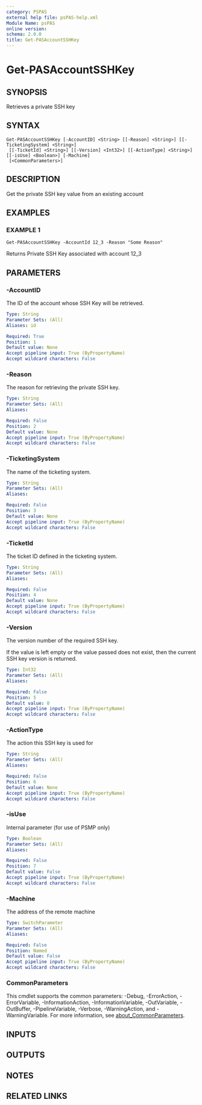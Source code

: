 ```yaml
---
category: PSPAS
external help file: psPAS-help.xml
Module Name: psPAS
online version:
schema: 2.0.0
title: Get-PASAccountSSHKey
---
```


# Get-PASAccountSSHKey

## SYNOPSIS
Retrieves a private SSH key

## SYNTAX

```
Get-PASAccountSSHKey [-AccountID] <String> [[-Reason] <String>] [[-TicketingSystem] <String>]
 [[-TicketId] <String>] [[-Version] <Int32>] [[-ActionType] <String>] [[-isUse] <Boolean>] [-Machine]
 [<CommonParameters>]
```

## DESCRIPTION
Get the private SSH key value from an existing account

## EXAMPLES

### EXAMPLE 1
```
Get-PASAccountSSHKey -AccountId 12_3 -Reason "Some Reason"
```

Returns Private SSH Key associated with account 12_3

## PARAMETERS

### -AccountID
The ID of the account whose SSH Key will be retrieved.

```yaml
Type: String
Parameter Sets: (All)
Aliases: id

Required: True
Position: 1
Default value: None
Accept pipeline input: True (ByPropertyName)
Accept wildcard characters: False
```

### -Reason
The reason for retrieving the private SSH key.

```yaml
Type: String
Parameter Sets: (All)
Aliases:

Required: False
Position: 2
Default value: None
Accept pipeline input: True (ByPropertyName)
Accept wildcard characters: False
```

### -TicketingSystem
The name of the ticketing system.

```yaml
Type: String
Parameter Sets: (All)
Aliases:

Required: False
Position: 3
Default value: None
Accept pipeline input: True (ByPropertyName)
Accept wildcard characters: False
```

### -TicketId
The ticket ID defined in the ticketing system.

```yaml
Type: String
Parameter Sets: (All)
Aliases:

Required: False
Position: 4
Default value: None
Accept pipeline input: True (ByPropertyName)
Accept wildcard characters: False
```

### -Version
The version number of the required SSH key.

If the value is left empty or the value passed does not exist,
then the current SSH key version is returned.

```yaml
Type: Int32
Parameter Sets: (All)
Aliases:

Required: False
Position: 5
Default value: 0
Accept pipeline input: True (ByPropertyName)
Accept wildcard characters: False
```

### -ActionType
The action this SSH key is used for

```yaml
Type: String
Parameter Sets: (All)
Aliases:

Required: False
Position: 6
Default value: None
Accept pipeline input: True (ByPropertyName)
Accept wildcard characters: False
```

### -isUse
Internal parameter (for use of PSMP only)

```yaml
Type: Boolean
Parameter Sets: (All)
Aliases:

Required: False
Position: 7
Default value: False
Accept pipeline input: True (ByPropertyName)
Accept wildcard characters: False
```

### -Machine
The address of the remote machine

```yaml
Type: SwitchParameter
Parameter Sets: (All)
Aliases:

Required: False
Position: Named
Default value: False
Accept pipeline input: True (ByPropertyName)
Accept wildcard characters: False
```

### CommonParameters
This cmdlet supports the common parameters: -Debug, -ErrorAction, -ErrorVariable, -InformationAction, -InformationVariable, -OutVariable, -OutBuffer, -PipelineVariable, -Verbose, -WarningAction, and -WarningVariable. For more information, see [about_CommonParameters](http://go.microsoft.com/fwlink/?LinkID=113216).

## INPUTS

## OUTPUTS

## NOTES

## RELATED LINKS
